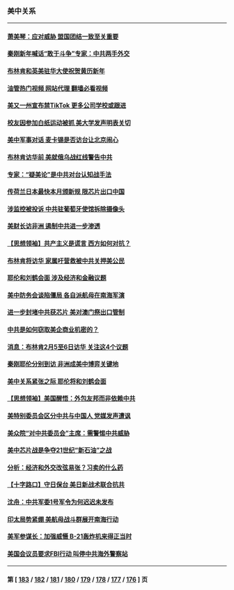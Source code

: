 ### 美中关系
---
#### [萧美琴：应对威胁 盟国团结一致至关重要](../../pages/nf1412576/n13912372.md?01212045) 
#### [秦刚新年喊话“敢于斗争”专家：中共两手外交](../../pages/nf1412576/n13911995.md?01212045) 
#### [布林肯和英美驻华大使祝贺黄历新年](../../pages/nf1412576/n13912047.md?01212045) 
#### [油管热门视频 网站代理 翻墙必看视频](http://138.2.39.72:81/youtube.html?epic-marker?01212045)
#### [美又一州宣布禁TikTok 更多公司学校或跟进](../../pages/nf1412576/n13911993.md?01212045) 
#### [校友因参加白纸运动被抓 美大学发声明表关切](../../pages/nf1412576/n13912005.md?01212045) 
#### [美中军事对话 麦卡锡是否访台让北京闹心](../../pages/nf1412576/n13912004.md?01212045) 
#### [布林肯访华前 美就俄乌战红线警告中共](../../pages/nf1412576/n13911991.md?01212045) 
#### [专家：“疑美论”是中共对台认知战手法](../../pages/nf1412576/n13910776.md?01212045) 
#### [传荷兰日本最快本月颁新规 限芯片出口中国](../../pages/nf1412576/n13911200.md?01212045) 
#### [涉监控被投诉 中共驻葡萄牙使馆拆除摄像头](../../pages/nf1412576/n13911198.md?01212045) 
#### [美财长访非洲 遏制中共进一步渗透](../../pages/nf1412576/n13911106.md?01212045) 
#### [【思想领袖】共产主义是谎言 西方如何对抗？](../../pages/nf1412576/n13879158.md?01212045) 
#### [布林肯将访华 家属吁营救被中共关押美公民](../../pages/nf1412576/n13910252.md?01212045) 
#### [耶伦和刘鹤会面 涉及经济和金融议题](../../pages/nf1412576/n13910139.md?01212045) 
#### [美中防务会谈陷僵局 各自派航母在南海军演](../../pages/nf1412576/n13909604.md?01212045) 
#### [进一步封堵中共获芯片 美对澳门祭出口管制](../../pages/nf1412576/n13909529.md?01212045) 
#### [中共是如何窃取美企商业机密的？](../../pages/nf1412576/n13908903.md?01212045) 
#### [消息：布林肯2月5至6日访华 关注这4个议题](../../pages/nf1412576/n13908748.md?01212045) 
#### [秦刚耶伦分别到访 非洲成美中博弈关键地](../../pages/nf1412576/n13908708.md?01212045) 
#### [美中关系紧张之际 耶伦将和刘鹤会面](../../pages/nf1412576/n13908554.md?01212045) 
#### [【思想领袖】美国醒悟：外包友邦而非依赖中共](../../pages/nf1412576/n13881068.md?01212045) 
#### [美特别委员会区分中共与中国人 党媒发声遭讽](../../pages/nf1412576/n13907503.md?01212045) 
#### [美众院“对中共委员会”主席：需警惕中共威胁](../../pages/nf1412576/n13907244.md?01212045) 
#### [美中芯片战是争夺21世纪“新石油”之战](../../pages/nf1412576/n13907046.md?01212045) 
#### [分析：经济和外交改弦易张？习卖的什么药](../../pages/nf1412576/n13905805.md?01212045) 
#### [【十字路口】守日保台 美日新战术联合抗共](../../pages/nf1412576/n13906919.md?01212045) 
#### [沈舟：中共军委1号军令为何迟迟未发布](../../pages/nf1412576/n13906695.md?01212045) 
#### [印太局势紧绷 美航母战斗群展开南海行动](../../pages/nf1412576/n13906661.md?01212045) 
#### [美军参谋长：加强威慑 B-21轰炸机来得正当时](../../pages/nf1412576/n13906555.md?01212045) 
#### [美国会议员要求FBI行动 叫停中共海外警察站](../../pages/nf1412576/n13906485.md?01212045) 

---
#### 第 [ [183](./183.md?01212045) / [182](./182.md?01212045) / [181](./181.md?01212045) / [180](./180.md?01212045) / [179](./179.md?01212045) / [178](./178.md?01212045) / [177](./177.md?01212045) / [176](./176.md?01212045) ] 页
